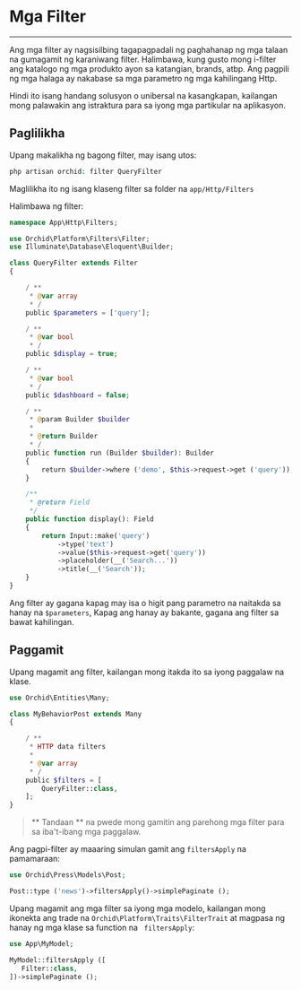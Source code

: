# Mga Filter
----------


Ang mga filter ay nagsisilbing tagapagpadali ng paghahanap ng mga talaan na gumagamit ng karaniwang filter.
Halimbawa, kung gusto mong i-filter ang katalogo ng mga produkto ayon sa katangian, brands, atbp.
Ang pagpili ng mga halaga ​​ay nakabase sa mga parametro ng mga kahilingang Http.

Hindi ito isang handang solusyon o unibersal na kasangkapan,
kailangan mong palawakin ang istraktura para sa iyong mga partikular na aplikasyon.

## Paglilikha

Upang makalikha ng bagong filter, may isang utos:

```php
php artisan orchid: filter QueryFilter
```

Maglilikha ito ng isang klaseng filter sa folder na `app/Http/Filters`


Halimbawa ng filter:
```php
namespace App\Http\Filters;

use Orchid\Platform\Filters\Filter;
use Illuminate\Database\Eloquent\Builder;

class QueryFilter extends Filter
{

    / **
     * @var array
     * /
    public $parameters = ['query'];

    / **
     * @var bool
     * /
    public $display = true;

    / **
     * @var bool
     * /
    public $dashboard = false;

    / **
     * @param Builder $builder
     *
     * @return Builder
     * /
    public function run (Builder $builder): Builder
    {
        return $builder->where ('demo', $this->request->get ('query'));
    }

    /**
     * @return Field
     */
    public function display(): Field
    {
        return Input::make('query')
            ->type('text')
            ->value($this->request->get('query'))
            ->placeholder(__('Search...'))
            ->title(__('Search'));
    }
}
```

Ang filter ay gagana kapag may isa o higit pang parametro na naitakda sa hanay na `$parameters`,
Kapag ang hanay ay bakante, gagana ang filter sa bawat kahilingan.

## Paggamit

Upang magamit ang filter, kailangan mong itakda ito sa iyong paggalaw na klase.
```php
use Orchid\Entities\Many;

class MyBehaviorPost extends Many
{

    / **
     * HTTP data filters
     *
     * @var array
     * /
    public $filters = [
        QueryFilter::class,
    ];
}
```

> ** Tandaan ** na pwede mong gamitin ang parehong mga filter para sa iba't-ibang mga paggalaw.


Ang pagpi-filter ay maaaring simulan gamit ang `filtersApply` na pamamaraan:
```php
use Orchid\Press\Models\Post;

Post::type ('news')->filtersApply()->simplePaginate ();
```


Upang magamit ang mga filter sa iyong mga modelo,
kailangan mong ikonekta ang trade na `Orchid\Platform\Traits\FilterTrait` at magpasa ng hanay ng mga klase sa function na ` filtersApply`:

```php
use App\MyModel;

MyModel::filtersApply ([
   Filter::class,
])->simplePaginate ();

```
